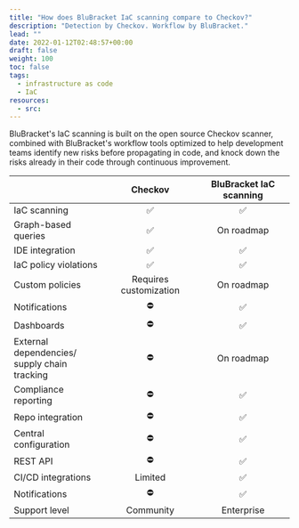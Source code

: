 ```yaml
---
title: "How does BluBracket IaC scanning compare to Checkov?"
description: "Detection by Checkov. Workflow by BluBracket."
lead: ""
date: 2022-01-12T02:48:57+00:00
draft: false
weight: 100
toc: false
tags:
  - infrastructure as code
  - IaC
resources:
  - src:
---
```


BluBracket's IaC scanning is built on the open source Checkov scanner, combined with BluBracket's workflow tools optimized to help development teams identify new risks before propagating in code, and knock down the risks already in their code through continuous improvement.

|               | Checkov                | BluBracket IaC scanning|
|:----------------------|:----------------------:|:---------------------:|
| IaC scanning          | ✅                      | ✅                     |
| Graph-based queries   | ✅                      | On roadmap            |
| IDE integration       | ✅                      | ✅                     |
| IaC policy violations     | ✅                      | ✅                     |
| Custom policies       | Requires customization | On roadmap            |
| Notifications         | ⛔️                      | ✅                     |
| Dashboards            | ⛔️                      | ✅                     |
| External dependencies/<br />supply chain tracking  | ⛔️                      | On roadmap            |
| Compliance reporting  | ⛔️                      | ✅                     |
| Repo integration      | ⛔️                      | ✅                     |
| Central configuration | ⛔️                      | ✅                     |
| REST API              | ⛔️                      | ✅                     |
| CI/CD integrations    | Limited                | ✅                     |
| Notifications         | ⛔️                      | ✅                     |
| Support level         | Community              | Enterprise            |
